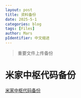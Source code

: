 ```yaml
---
layout: post
title: 资料备份
date: 2025-5-1
categories: blog
tags: [Files]
author: Mars
pIdentifier: 中文缩进
---
```


> 重要文件上传备份
 
# 米家中枢代码备份

[米家中枢代码备份](/assets/Files/米家备份2025_5_1%2020_28_31.bak)